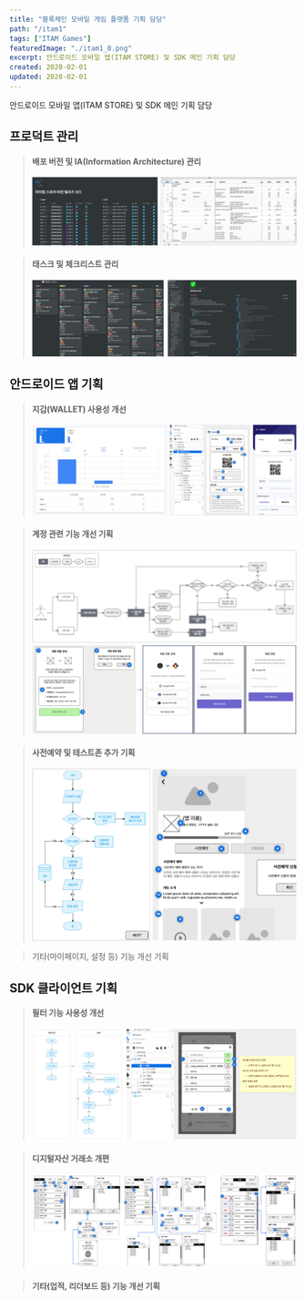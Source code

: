 ```yaml
---
title: "블록체인 모바일 게임 플랫폼 기획 담당"
path: "/itam1"
tags: ["ITAM Games"]
featuredImage: "./itam1_0.png"
excerpt: 안드로이드 모바일 앱(ITAM STORE) 및 SDK 메인 기획 담당
created: 2020-02-01
updated: 2020-02-01
---
```


안드로이드 모바일 앱(ITAM STORE) 및 SDK 메인 기획 담당

## 프로덕트 관리

> #### 배포 버전 및 IA(Information Architecture) 관리
> ![itam1_6](./itam1_6.png)

> #### 태스크 및 체크리스트 관리
> ![itam1_7](./itam1_7.png)

## 안드로이드 앱 기획

> #### 지갑(WALLET) 사용성 개선
  > ![itam1_1](./itam1_1.png)

> #### 계정 관련 기능 개선 기획
> ![itam1_2](./itam1_2.png)

> #### 사전예약 및 테스트존 추가 기획
> ![itam1_3](./itam1_3.png)

> 기타(마이페이지, 설정 등) 기능 개선 기획

## SDK 클라이언트 기획

> #### 필터 기능 사용성 개선
> ![itam1_4](./itam1_4.png)

> #### 디지털자산 거래소 개편
> ![itam1_5](./itam1_5.png)

> #### 기타(업적, 리더보드 등) 기능 개선 기획